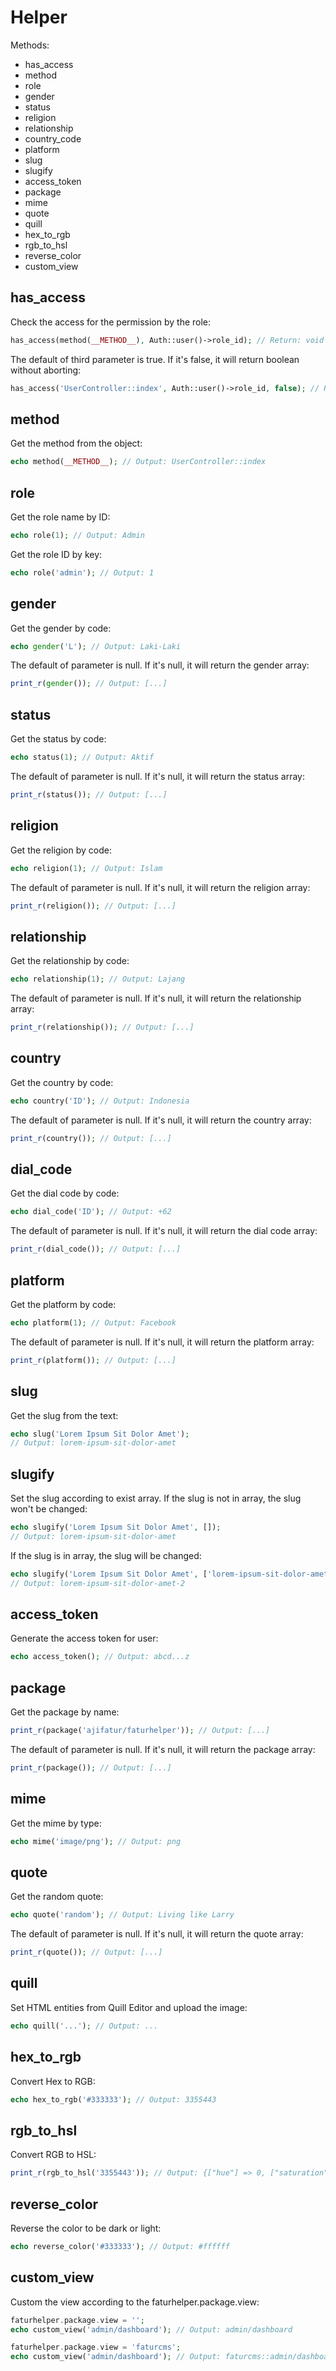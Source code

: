 # Helper

Methods:
- has_access
- method
- role
- gender
- status
- religion
- relationship
- country_code
- platform
- slug
- slugify
- access_token
- package
- mime
- quote
- quill
- hex_to_rgb
- rgb_to_hsl
- reverse_color
- custom_view

## has_access

Check the access for the permission by the role:

``` php
has_access(method(__METHOD__), Auth::user()->role_id); // Return: void or abort 403
```

The default of third parameter is true. If it's false, it will return boolean without aborting:

``` php
has_access('UserController::index', Auth::user()->role_id, false); // Return: boolean
```

## method

Get the method from the object:

``` php
echo method(__METHOD__); // Output: UserController::index
```

## role

Get the role name by ID:

``` php
echo role(1); // Output: Admin
```

Get the role ID by key:

``` php
echo role('admin'); // Output: 1
```

## gender

Get the gender by code:

``` php
echo gender('L'); // Output: Laki-Laki
```

The default of parameter is null. If it's null, it will return the gender array:

``` php
print_r(gender()); // Output: [...]
```

## status

Get the status by code:

``` php
echo status(1); // Output: Aktif
```

The default of parameter is null. If it's null, it will return the status array:

``` php
print_r(status()); // Output: [...]
```

## religion

Get the religion by code:

``` php
echo religion(1); // Output: Islam
```

The default of parameter is null. If it's null, it will return the religion array:

``` php
print_r(religion()); // Output: [...]
```

## relationship

Get the relationship by code:

``` php
echo relationship(1); // Output: Lajang
```

The default of parameter is null. If it's null, it will return the relationship array:

``` php
print_r(relationship()); // Output: [...]
```

## country

Get the country by code:

``` php
echo country('ID'); // Output: Indonesia
```

The default of parameter is null. If it's null, it will return the country array:

``` php
print_r(country()); // Output: [...]
```

## dial_code

Get the dial code by code:

``` php
echo dial_code('ID'); // Output: +62
```

The default of parameter is null. If it's null, it will return the dial code array:

``` php
print_r(dial_code()); // Output: [...]
```

## platform

Get the platform by code:

``` php
echo platform(1); // Output: Facebook
```

The default of parameter is null. If it's null, it will return the platform array:

``` php
print_r(platform()); // Output: [...]
```

## slug

Get the slug from the text:

``` php
echo slug('Lorem Ipsum Sit Dolor Amet');
// Output: lorem-ipsum-sit-dolor-amet
```

## slugify

Set the slug according to exist array. If the slug is not in array, the slug won't be changed:

``` php
echo slugify('Lorem Ipsum Sit Dolor Amet', []);
// Output: lorem-ipsum-sit-dolor-amet
```

If the slug is in array, the slug will be changed:

``` php
echo slugify('Lorem Ipsum Sit Dolor Amet', ['lorem-ipsum-sit-dolor-amet']);
// Output: lorem-ipsum-sit-dolor-amet-2
```

## access_token

Generate the access token for user:

``` php
echo access_token(); // Output: abcd...z
```

## package

Get the package by name:

``` php
print_r(package('ajifatur/faturhelper')); // Output: [...]
```

The default of parameter is null. If it's null, it will return the package array:

``` php
print_r(package()); // Output: [...]
```

## mime

Get the mime by type:

``` php
echo mime('image/png'); // Output: png
```

## quote

Get the random quote:

``` php
echo quote('random'); // Output: Living like Larry
```

The default of parameter is null. If it's null, it will return the quote array:

``` php
print_r(quote()); // Output: [...]
```

## quill

Set HTML entities from Quill Editor and upload the image:

``` php
echo quill('...'); // Output: ...
```

## hex_to_rgb

Convert Hex to RGB:

``` php
echo hex_to_rgb('#333333'); // Output: 3355443
```

## rgb_to_hsl

Convert RGB to HSL:

``` php
print_r(rgb_to_hsl('3355443')); // Output: {["hue"] => 0, ["saturation"] => 0, ["lightness"] => 51}
```

## reverse_color

Reverse the color to be dark or light:

``` php
echo reverse_color('#333333'); // Output: #ffffff
```

## custom_view

Custom the view according to the faturhelper.package.view:

``` php
faturhelper.package.view = '';
echo custom_view('admin/dashboard'); // Output: admin/dashboard

faturhelper.package.view = 'faturcms';
echo custom_view('admin/dashboard'); // Output: faturcms::admin/dashboard
```
